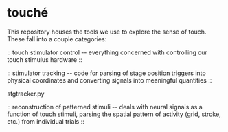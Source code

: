 touché
=============
This repository houses the tools we use to explore the sense of touch.  These fall into a couple categories:  

::  touch stimulator control -- everything concerned with controlling our touch stimulus hardware ::


::  stimulator tracking -- code for parsing of stage position triggers into physical coordinates and converting signals into meaningful quantities ::

stgtracker.py


::  reconstruction of patterned stimuli -- deals with neural signals as a function of touch stimuli, parsing the spatial pattern of activity (grid, stroke, etc.) from individual trials  ::


